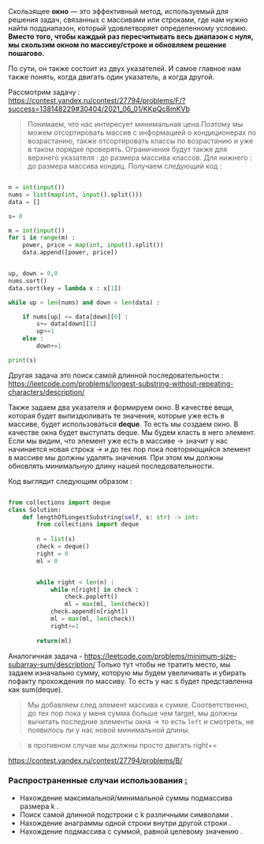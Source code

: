 Скользящее **окно** — это эффективный метод, используемый для решения задач, связанных с массивами или строками, где нам нужно найти поддиапазон, который удовлетворяет определенному условию. **Вместо того, чтобы каждый раз пересчитывать весь диапазон с нуля, мы скользим окном по массиву/строке и обновляем решение пошагово.**

По сути, он также состоит из двух указателей. И самое главное нам также понять, когда двигать один указатель, а когда другой. 

Рассмотрим задачу :  https://contest.yandex.ru/contest/27794/problems/F/?success=138148229#30404/2021_06_01/KKpQc8mKVb

> Понимаем, что нас интересует минимальная цена.Поэтому мы можем отсортировать массив с информацией о кондиционерах по возрастанию, также отсортировать классы по возрастанию и уже в таком порядке проверять. Ограничения будут также для верхнего указателя : до размера массива классов. Для нижнего : до размера массива кондиц. Получаем следующий код : 

```python

n = int(input())
nums = list(map(int, input().split()))
data = []

s= 0

m = int(input())
for i in range(m) : 
    power, price = map(int, input().split())
    data.append([power, price])


up, down = 0,0 
nums.sort()
data.sort(key = lambda x : x[1])

while up < len(nums) and down < len(data) : 

    if nums[up] <= data[down][0] : 
        s+= data[down][1]
        up+=1 
    else : 
        down+=1

print(s)

```



Другая задача это поиск самой длинной последовательности : https://leetcode.com/problems/longest-substring-without-repeating-characters/description/

Также задаем два указателя и формируем окно. В качестве вещи, которая будет выпиздюливать те значения, которые уже есть в массиве, будет использоваться **deque**. То есть мы создаем окно. В качестве окна будет выступать deque. Мы будем класть в него элемент. Если мы видим, что элемент уже есть в массиве -> значит у нас начинается новая строка -> и до тех пор пока повторяющийся элемент в массиве мы должны удалять значения. При этом мы должны обновлять минимальную длину нашей последовательности. 

Код выглядит следующим образом : 

```python 

from collections import deque
class Solution:
    def lengthOfLongestSubstring(self, s: str) -> int:
        from collections import deque
 
        n = list(s)
        check = deque()
        right = 0
        ml = 0


        while right < len(n) : 
            while n[right] in check : 
                check.popleft()
                ml = max(ml, len(check))
            check.append(n[right])
            ml = max(ml, len(check))
            right+=1
            
        return(ml)   

```


Аналогичная задача - https://leetcode.com/problems/minimum-size-subarray-sum/description/
Только тут чтобы не тратить место, мы задаем изначально сумму, которую мы будем увеличивать и убирать пофакту прохождения по массиву. То есть у нас s будет представленна как sum(deque).

> Мы добавляем след элемент массива к сумме. Соответственно,  до тех пор пока у меня сумма больше чем target, мы должны вычитать последние элементы окна -> то есть `left` и смотреть, не появилось ли у нас новой минимальной длины. 

> в противном случае мы должны просто двигать right+=


https://contest.yandex.ru/contest/27794/problems/B/


### Распространенные случаи использования [:](https://ajay-dhangar.github.io/algo/docs/extra/Sliding-Window/sliding-window#common-use-cases "Прямая ссылка на общие варианты использования:")

- Нахождение максимальной/минимальной суммы подмассива размера k .
- Поиск самой длинной подстроки с k различными символами .
- Нахождение анаграммы одной строки внутри другой строки .
- Нахождение подмассива с суммой, равной целевому значению .









